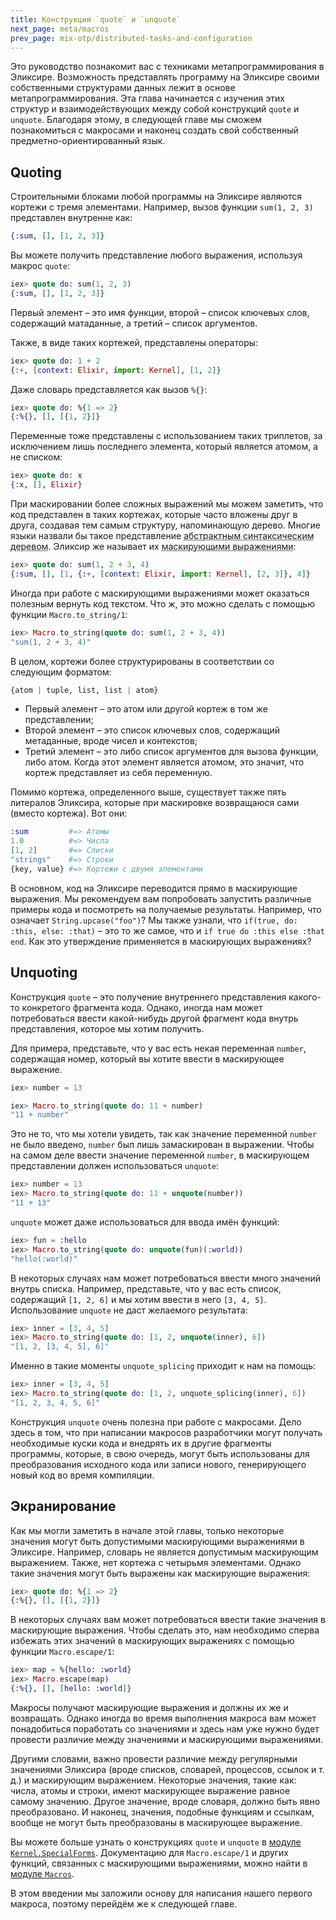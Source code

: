 ```yaml
---
title: Конструкции `quote` и `unquote`
next_page: meta/macros
prev_page: mix-otp/distributed-tasks-and-configuration
---
```


Это руководство познакомит вас с техниками метапрограммирования в Эликсире. Возможность представлять программу на Эликсире своими собственными структурами данных лежит в основе метапрограммирования. Эта глава начинается с изучения этих структур и взаимодействующих между собой конструкций `quote` и `unquote`. Благодаря этому, в следующей главе мы сможем познакомиться с макросами и наконец создать свой собственный предметно-ориентированный язык. 

## Quoting

Строительными блоками любой программы на Эликсире являются кортежи с тремя элементами. Например, вызов функции `sum(1, 2, 3)` представлен внутренне как:

```elixir
{:sum, [], [1, 2, 3]}
```

Вы можете получить представление любого выражения, используя макрос `quote`:

```elixir
iex> quote do: sum(1, 2, 3)
{:sum, [], [1, 2, 3]}
```

Первый элемент – это имя функции, второй – список ключевых слов, содержащий матаданные, а третий – список аргументов.

Также, в виде таких кортежей, представлены операторы:

```elixir
iex> quote do: 1 + 2
{:+, [context: Elixir, import: Kernel], [1, 2]}
```

Даже словарь представляется как вызов `%{}`:

```elixir
iex> quote do: %{1 => 2}
{:%{}, [], [{1, 2}]}
```

Переменные тоже представлены с использованием таких триплетов, за исключением лишь последнего элемента, который является атомом, а не списком:

```elixir
iex> quote do: x
{:x, [], Elixir}
```

При маскировании более сложных выражений мы можем заметить, что код представлен в таких кортежах, которые часто вложены друг в друга, создавая тем самым структуру, напоминающую дерево. Многие языки назвали бы такое представление <abbr title="ABSTRACT SYNTAX TREE">абстрактным синтаксическим деревом</abbr>. Эликсир же называет их <abbr title="QUOTED EXPRESSIONS">маскирующими выражениями</abbr>:

```elixir
iex> quote do: sum(1, 2 + 3, 4)
{:sum, [], [1, {:+, [context: Elixir, import: Kernel], [2, 3]}, 4]}
```

Иногда при работе с маскирующими выражениями может оказаться полезным вернуть код текстом. Что ж, это можно сделать с помощью функции `Macro.to_string/1`:

```elixir
iex> Macro.to_string(quote do: sum(1, 2 + 3, 4))
"sum(1, 2 + 3, 4)"
```

В целом, кортежи более структурированы в соответствии со следующим форматом:

```elixir
{atom | tuple, list, list | atom}
```

* Первый элемент – это атом или другой кортеж в том же представлении;
* Второй элемент – это список ключевых слов, содержащий метаданные, вроде чисел и контекстов;
* Третий элемент – это либо список аргументов для вызова функции, либо атом. Когда этот элемент является атомом, это значит, что кортеж представляет из себя переменную.

Помимо кортежа, определенного выше, существует также пять литералов Эликсира, которые при маскировке возвращаюся сами (вместо кортежа). Вот они:

```elixir
:sum         #=> Атомы
1.0          #=> Числа
[1, 2]       #=> Списки
"strings"    #=> Строки
{key, value} #=> Кортежи с двумя элементами
```

В основном, код на Эликсире переводится прямо в маскирующие выражения. Мы рекомендуем вам попробовать запустить различные примеры кода и посмотреть на получаемые результаты. Например, что означает `String.upcase("foo")`? Мы также узнали, что `if(true, do: :this, else: :that)` – это то же самое, что и `if true do :this else :that end`. Как это утверждение применяется в маскирующих выражениях?

## Unquoting

Конструкция `quote` – это получение внутреннего представления какого-то конкретого фрагмента кода. Однако, иногда нам может потребоваться ввести какой-нибудь другой фрагмент кода внутрь представления, которое мы хотим получить.

Для примера, представьте, что у вас есть некая переменная `number`, содержащая номер, который вы хотите ввести в маскирующее выражение.

```elixir
iex> number = 13

iex> Macro.to_string(quote do: 11 + number)
"11 + number"
```

Это не то, что мы хотели увидеть, так как значение переменной `number` не было введено, `number` был лишь замаскирован в выражении. Чтобы на самом деле ввести значение переменной `number`, в маскирующем представлении должен использоваться `unquote`:

```elixir
iex> number = 13
iex> Macro.to_string(quote do: 11 + unquote(number))
"11 + 13"
```

`unquote` может даже использоваться для ввода имён функций:

```elixir
iex> fun = :hello
iex> Macro.to_string(quote do: unquote(fun)(:world))
"hello(:world)"
```

В некоторых случаях нам может потребоваться ввести много значений внутрь списка. Например, представьте, что у вас есть список, содержащий `[1, 2, 6]` и мы хотим ввести в него `[3, 4, 5]`. Использование `unquote` не даст желаемого результата:

```elixir
iex> inner = [3, 4, 5]
iex> Macro.to_string(quote do: [1, 2, unquote(inner), 6])
"[1, 2, [3, 4, 5], 6]"
```

Именно в такие моменты `unquote_splicing` приходит к нам на помощь:

```elixir
iex> inner = [3, 4, 5]
iex> Macro.to_string(quote do: [1, 2, unquote_splicing(inner), 6])
"[1, 2, 3, 4, 5, 6]"
```

Конструкция `unquote` очень полезна при работе с макросами. Дело здесь в том, что при написании макросов разработчики могут получать необходимые куски кода и внедрять их в другие фрагменты программы, которые, в свою очередь, могут быть использованы для преобразования исходного кода или записи нового, генерирующего новый код во время компиляции.

## Экранирование

Как мы могли заметить в начале этой главы, только некоторые значения могут быть допустимыми маскирующими выражениями в Эликсире. Например, словарь не является допустимым маскирующим выражением. Также, нет кортежа с четырьмя элементами. Однако такие значения могут быть выражены как маскирующие выражения:

```elixir
iex> quote do: %{1 => 2}
{:%{}, [], [{1, 2}]}
```

В некоторых случаях вам может потребоваться ввести такие значения в маскирующие выражения. Чтобы сделать это, нам необходимо сперва избежать этих значений в маскирующих выражениях с помощью функции `Macro.escape/1`:

```elixir
iex> map = %{hello: :world}
iex> Macro.escape(map)
{:%{}, [], [hello: :world]}
```

Макросы получают маскирующие выражения и должны их же и возвращать. Однако иногда во время выполнения макроса вам может понадобиться поработать со значениями и здесь нам уже нужно будет провести различие между значениями и маскирующими выражениями.

Другими словами, важно провести различие между регулярными значениями Эликсира (вроде списков, словарей, процессов, ссылок и т. д.) и маскирующим выражением. Некоторые значения, такие как: числа, атомы и строки, имеют маскирующее выражение равное самому значению. Другое значение, вроде словаря, должно быть явно преобразовано. И наконец, значения, подобные функциям и ссылкам, вообще не могут быть преобразованы в маскирующее выражение.

Вы можете больше узнать о конструкциях `quote` и `unquote` в [модуле `Kernel.SpecialForms`](https://hexdocs.pm/elixir/). Документацию для `Macro.escape/1` и других функций, связанных с маскирующими выражениями, можно найти в [модуле `Macros`](https://hexdocs.pm/elixir/).

В этом введении мы заложили основу для написания нашего первого макроса, поэтому перейдём же к следующей главе.
